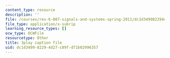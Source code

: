 ```yaml
---
content_type: resource
description: ''
file: /courses/res-6-007-signals-and-systems-spring-2011/dc1d349982294d27c89fd71b02996357_P5Ce9tbK86M.srt
file_type: application/x-subrip
learning_resource_types: []
ocw_type: OCWFile
resourcetype: Other
title: 3play caption file
uid: dc1d3499-8229-4d27-c89f-d71b02996357
---
```

